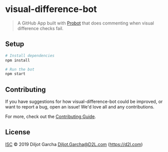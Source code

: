 # visual-difference-bot

> A GitHub App built with [Probot](https://github.com/probot/probot) that does commenting when visual difference checks fail.

## Setup

```sh
# Install dependencies
npm install

# Run the bot
npm start
```

## Contributing

If you have suggestions for how visual-difference-bot could be improved, or want to report a bug, open an issue! We'd love all and any contributions.

For more, check out the [Contributing Guide](CONTRIBUTING.md).

## License

[ISC](LICENSE) © 2019 Diljot Garcha <Diljot.Garcha@D2L.com> (https://d2l.com)
